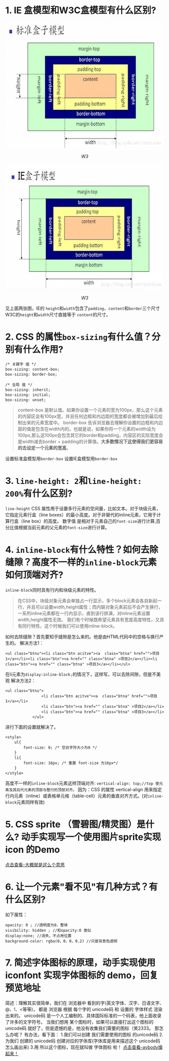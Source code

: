 # 1. IE 盒模型和W3C盒模型有什么区别?
<p align="center">
    <img src="https://github.com/ComicParty/resume/blob/master/projects/U8/images/W3.jpeg" alt="Sample"  width="500" height="400">
    <p align="center">
        <em>W3</em>
    </p>
</p>
<p align="center">
    <img src="https://github.com/ComicParty/resume/blob/master/projects/U8/images/IE.jpeg" alt="Sample"  width="500" height="400">
    <p align="center">
        <em>W3</em>
    </p>
</p>

见上面两张图，IE的 `height`和`width`包含了`padding`、`content`和`border`三个尺寸
W3C的`height`和`width`尺寸直接等于 `content`的尺寸。

# 2. CSS 的属性`box-sizing`有什么值？分别有什么作用?

```
/* 关键字 值 */
box-sizing: content-box;
box-sizing: border-box;

/* 全局 值 */
box-sizing: inherit;
box-sizing: initial;
box-sizing: unset;
```
> content-box  是默认值。如果你设置一个元素的宽为100px，那么这个元素的内容区会有100px宽，并且任何边框和内边距的宽度都会被增加到最后绘制出来的元素宽度中。
> border-box 告诉浏览器去理解你设置的边框和内边距的值是包含在width内的。也就是说，如果你将一个元素的width设为100px,那么这100px会包含其它的border和padding，内容区的实际宽度会是width减去border + padding的计算值。**大多数情况下这使得我们更容易的去设定一个元素的宽高**。

设置标准盒模型用`border-box`
设置IE盒模型用`border-box`

# 3. `line-height: 2`和`line-height: 200%`有什么区别?
`line-height` CSS 属性用于设置多行元素的空间量，比如文本。对于块级元素，它指定元素行盒（line boxes）的最小高度。对于非替代的inline元素，它用于计算行盒（line box）的高度。
数字值 是相对于元素自己的`font-size`进行计算,百分比值根据当前元素的父元素的`font-size`进行计算。
# 4. `inline-block`有什么特性？如何去除缝隙？高度不一样的`inline-block`元素如何顶端对齐?
`inline-block`同时具有行内和块级元素的特性。
> 在CSS中，块级对象元素会单独占一行显示，多个block元素会各自新起一行，并且可以设置width,height属性；而内联对象元素前后不会产生换行，一系列inline元素都在一行内显示，直到该行排满，对inline元素设置width,height属性无效。
> 我们有个时候既希望元素具有宽度高度特性，又具有同行特性，这个时候我们可以使用inline-block。

如何去除缝隙？首先要知乎缝隙是怎么来的。他是由HTML代码中的空格与换行产生的。
解决方法1：

```
<ul class="btnu"><li class="btn acitve"><a  class="btna" href="">项目1</a></li><li class="btn"><a href="" class="btna" >项目2</a></li><li class="btn"><a href="" class="btna" >项目3</a></li></ul>
```
在li元素为`display:inline-block;`的情况下，这样写，可以去除间隙，但是不美观
解决方法2：

```
<ul class="btnu">
                <li class="btn acitve"><a  class="btna" href="">项目1</a></li>
                <li class="btn"><a href="" class="btna" >项目2</a></li>
                <li class="btn"><a href="" class="btna" >项目3</a></li>
            </ul>
```
进行下面的设置就解决了。
```
<style>
    ul{
        font-size: 0; /* 空白字符大小为0 */
    }
    li{
        font-size: 16px; /* 重置 font-size 为16px*/
    }
</style>
```
高度不一样的`inline-block`元素这样顶端对齐:
`vertical-align: top;//top 使元素及其后代元素的顶部与整行的顶部对齐。`
因为：CSS 的属性 vertical-align 用来指定行内元素（inline）或表格单元格（table-cell）元素的垂直对齐方式。(对`inline-block`元素同样有效)


# 5. CSS sprite （雪碧图/精灵图）是什么? 动手实现写一个使用图片sprite实现 icon 的Demo
[点击查看-大概就是这么个意思](https://comicparty.github.io/resume/projects/U8/ex5.html)
# 6. 让一个元素"看不见"有几种方式？有什么区别?
如下属性：

```
opacity: 0 ; //透明度为0，整体
visibility: hidden ; //和opacity:0 类似
display:none; //消失，不占用位置
background-color: rgba(0，0，0，0.2) //只是背景色透明
```
# 7. 简述字体图标的原理，动手实现使用 iconfont 实现字体图标的 demo，回复预览地址
简述：理解其实很简单，我们在 浏览器中 看到的字(英文字体、汉字、日语文字、@、!、<等等)， 都是 浏览器 根据 每个字的  unicode码 和 设置的 字体样式 渲染出来的。
 unicode码 是一个人工编制的、具体国际标准的一个码表，他上面收录了许多的文字符号。
当我们想用 某个图标时，如果可以直接打出这个图标的 unicode码 就好了，但是遗憾的是，他没有收集我们需要的图标（笑2333。
那怎么办呢？ 有办法，看下面：
1.我们可以创建 我们需要使用的图标 的unicode码
2.为我们 创建的 unicode码 创建对应的字体库(字体库是用来描述这个 unicode码 怎么画出来)
3.用
所以这个图标，现在就叫做 字体图标 啦！
[点击查看-avbody燥起来！](https://comicparty.github.io/resume/projects/U8/ex7.html)
 


